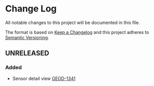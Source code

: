 # Change Log
All notable changes to this project will be documented in this file.

The format is based on [Keep a Changelog](http://keepachangelog.com/) 
and this project adheres to [Semantic Versioning](http://semver.org/).

## UNRELEASED

### Added
- Sensor detail view
  [GEOD-1341](https://opensource.ncsa.illinois.edu/jira/browse/GEOD-1341)
